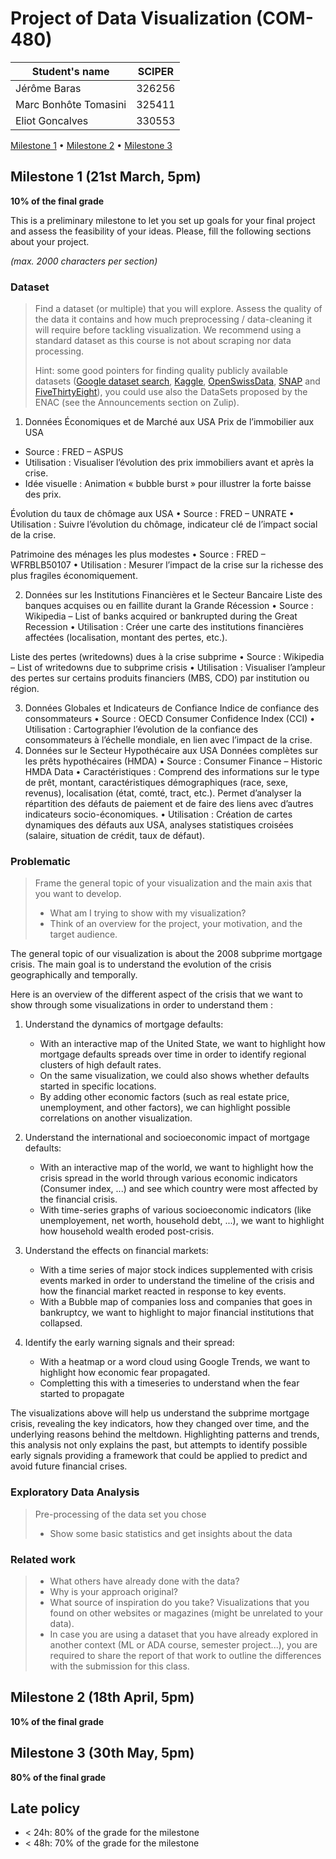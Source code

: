 # Project of Data Visualization (COM-480)

| Student's name | SCIPER |
| -------------- | ------ |
|Jérôme Baras | 326256 |
|Marc Bonhôte Tomasini | 325411 |
|Eliot Goncalves | 330553 |

[Milestone 1](#milestone-1) • [Milestone 2](#milestone-2) • [Milestone 3](#milestone-3)

## Milestone 1 (21st March, 5pm)

**10% of the final grade**

This is a preliminary milestone to let you set up goals for your final project and assess the feasibility of your ideas.
Please, fill the following sections about your project.

*(max. 2000 characters per section)*

### Dataset

> Find a dataset (or multiple) that you will explore. Assess the quality of the data it contains and how much preprocessing / data-cleaning it will require before tackling visualization. We recommend using a standard dataset as this course is not about scraping nor data processing.
>
> Hint: some good pointers for finding quality publicly available datasets ([Google dataset search](https://datasetsearch.research.google.com/), [Kaggle](https://www.kaggle.com/datasets), [OpenSwissData](https://opendata.swiss/en/), [SNAP](https://snap.stanford.edu/data/) and [FiveThirtyEight](https://data.fivethirtyeight.com/)), you could use also the DataSets proposed by the ENAC (see the Announcements section on Zulip).
>
1. Données Économiques et de Marché aux USA
Prix de l’immobilier aux USA
- Source : FRED – ASPUS
- Utilisation : Visualiser l’évolution des prix immobiliers avant et après la crise.
- Idée visuelle : Animation « bubble burst » pour illustrer la forte baisse des prix.

Évolution du taux de chômage aux USA
    • Source : FRED – UNRATE
    • Utilisation : Suivre l’évolution du chômage, indicateur clé de l’impact social de la crise.

Patrimoine des ménages les plus modestes
    • Source : FRED – WFRBLB50107
    • Utilisation : Mesurer l’impact de la crise sur la richesse des plus fragiles économiquement.

2. Données sur les Institutions Financières et le Secteur Bancaire
Liste des banques acquises ou en faillite durant la Grande Récession
    • Source : Wikipedia – List of banks acquired or bankrupted during the Great Recession
    • Utilisation : Créer une carte des institutions financières affectées (localisation, montant des pertes, etc.).

Liste des pertes (writedowns) dues à la crise subprime
    • Source : Wikipedia – List of writedowns due to subprime crisis
    • Utilisation : Visualiser l’ampleur des pertes sur certains produits financiers (MBS, CDO) par institution ou région.

3. Données Globales et Indicateurs de Confiance
Indice de confiance des consommateurs
    • Source : OECD Consumer Confidence Index (CCI)
    • Utilisation : Cartographier l’évolution de la confiance des consommateurs à l’échelle mondiale, en lien avec l’impact de la crise.
4. Données sur le Secteur Hypothécaire aux USA
Données complètes sur les prêts hypothécaires (HMDA)
    • Source : Consumer Finance – Historic HMDA Data
    • Caractéristiques :
    Comprend des informations sur le type de prêt, montant, caractéristiques démographiques (race, sexe, revenus), localisation (état, comté, tract, etc.).
    Permet d’analyser la répartition des défauts de paiement et de faire des liens avec d’autres indicateurs socio-économiques.
    • Utilisation : Création de cartes dynamiques des défauts aux USA, analyses statistiques croisées (salaire, situation de crédit, taux de défaut).

### Problematic

> Frame the general topic of your visualization and the main axis that you want to develop.
> - What am I trying to show with my visualization?
> - Think of an overview for the project, your motivation, and the target audience.

The general topic of our visualization is about the 2008 subprime mortgage crisis. The main goal is to understand the evolution of the crisis geographically and temporally.

Here is an overview of the different aspect of the crisis that we want to show through some visualizations in order to understand them :
1. Understand the dynamics of mortgage defaults:
    - With an interactive map of the United State, we want to highlight how mortgage defaults spreads over time in order to identify regional clusters of high default rates.
    - On the same visualization, we could also shows whether defaults started in specific locations.
    - By adding other economic factors (such as real estate price, unemployment, and other factors), we can highlight possible correlations on another visualization. 

2. Understand the international and socioeconomic impact of mortgage defaults:
    - With an interactive map of the world, we want to highlight how the crisis spread in the world through various economic indicators (Consumer index, ...) and see which country were most affected by the financial crisis.
    - With time-series graphs of various socioeconomic indicators (like unemployement, net worth, household debt, ...), we want to highlight how household wealth eroded post-crisis.

3. Understand the effects on financial markets:
    - With a time series of major stock indices supplemented with crisis events marked in order to understand the timeline of the crisis and how the financial market reacted in response to key events.
    - With a Bubble map of companies loss and companies that goes in bankruptcy, we want to highlight to major financial institutions that collapsed.
   
4. Identify the early warning signals and their spread:
    - With a heatmap or a word cloud using Google Trends, we want to highlight how economic fear propagated.
    - Completting this with a timeseries to understand when the fear started to propagate

The visualizations above will help us understand the subprime mortgage crisis, revealing the key indicators, how they changed over time, and the underlying reasons behind the meltdown. Highlighting patterns and trends, this analysis not only explains the past, but attempts to identify possible early signals providing a framework that could be applied to predict and avoid future financial crises.

### Exploratory Data Analysis

> Pre-processing of the data set you chose
> - Show some basic statistics and get insights about the data

### Related work


> - What others have already done with the data?
> - Why is your approach original?
> - What source of inspiration do you take? Visualizations that you found on other websites or magazines (might be unrelated to your data).
> - In case you are using a dataset that you have already explored in another context (ML or ADA course, semester project...), you are required to share the report of that work to outline the differences with the submission for this class.

## Milestone 2 (18th April, 5pm)

**10% of the final grade**


## Milestone 3 (30th May, 5pm)

**80% of the final grade**


## Late policy

- < 24h: 80% of the grade for the milestone
- < 48h: 70% of the grade for the milestone

